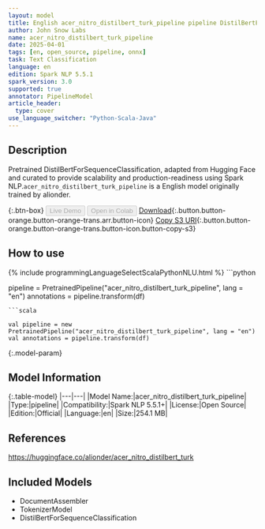 ```yaml
---
layout: model
title: English acer_nitro_distilbert_turk_pipeline pipeline DistilBertForSequenceClassification from alionder
author: John Snow Labs
name: acer_nitro_distilbert_turk_pipeline
date: 2025-04-01
tags: [en, open_source, pipeline, onnx]
task: Text Classification
language: en
edition: Spark NLP 5.5.1
spark_version: 3.0
supported: true
annotator: PipelineModel
article_header:
  type: cover
use_language_switcher: "Python-Scala-Java"
---
```


## Description

Pretrained DistilBertForSequenceClassification, adapted from Hugging Face and curated to provide scalability and production-readiness using Spark NLP.`acer_nitro_distilbert_turk_pipeline` is a English model originally trained by alionder.

{:.btn-box}
<button class="button button-orange" disabled>Live Demo</button>
<button class="button button-orange" disabled>Open in Colab</button>
[Download](https://s3.amazonaws.com/auxdata.johnsnowlabs.com/public/models/acer_nitro_distilbert_turk_pipeline_en_5.5.1_3.0_1743475357661.zip){:.button.button-orange.button-orange-trans.arr.button-icon}
[Copy S3 URI](s3://auxdata.johnsnowlabs.com/public/models/acer_nitro_distilbert_turk_pipeline_en_5.5.1_3.0_1743475357661.zip){:.button.button-orange.button-orange-trans.button-icon.button-copy-s3}

## How to use



<div class="tabs-box" markdown="1">
{% include programmingLanguageSelectScalaPythonNLU.html %}
```python

pipeline = PretrainedPipeline("acer_nitro_distilbert_turk_pipeline", lang = "en")
annotations =  pipeline.transform(df)   

```
```scala

val pipeline = new PretrainedPipeline("acer_nitro_distilbert_turk_pipeline", lang = "en")
val annotations = pipeline.transform(df)

```
</div>

{:.model-param}
## Model Information

{:.table-model}
|---|---|
|Model Name:|acer_nitro_distilbert_turk_pipeline|
|Type:|pipeline|
|Compatibility:|Spark NLP 5.5.1+|
|License:|Open Source|
|Edition:|Official|
|Language:|en|
|Size:|254.1 MB|

## References

https://huggingface.co/alionder/acer_nitro_distilbert_turk

## Included Models

- DocumentAssembler
- TokenizerModel
- DistilBertForSequenceClassification